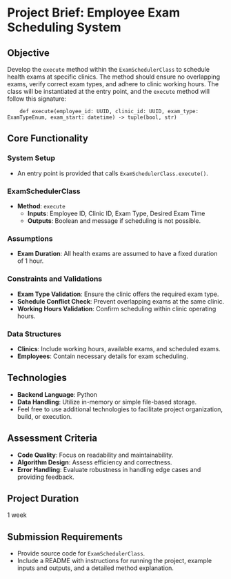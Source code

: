 # Project Brief: Employee Exam Scheduling System

## Objective
Develop the `execute` method within the `ExamSchedulerClass` to schedule health exams at specific clinics. The method should ensure no overlapping exams, verify correct exam types, and adhere to clinic working hours. The class will be instantiated at the entry point, and the `execute` method will follow this signature:

```
    def execute(employee_id: UUID, clinic_id: UUID, exam_type: ExamTypeEnum, exam_start: datetime) -> tuple(bool, str)
```

## Core Functionality

### System Setup
- An entry point is provided that calls `ExamSchedulerClass.execute()`.

### ExamSchedulerClass
- **Method**: `execute`
  - **Inputs**: Employee ID, Clinic ID, Exam Type, Desired Exam Time
  - **Outputs**: Boolean and message if scheduling is not possible.

### Assumptions
- **Exam Duration**: All health exams are assumed to have a fixed duration of 1 hour.

### Constraints and Validations
- **Exam Type Validation**: Ensure the clinic offers the required exam type.
- **Schedule Conflict Check**: Prevent overlapping exams at the same clinic.
- **Working Hours Validation**: Confirm scheduling within clinic operating hours.

### Data Structures
- **Clinics**: Include working hours, available exams, and scheduled exams.
- **Employees**: Contain necessary details for exam scheduling.

## Technologies
- **Backend Language**: Python
- **Data Handling**: Utilize in-memory or simple file-based storage.
- Feel free to use additional technologies to facilitate project organization, build, or execution.

## Assessment Criteria
- **Code Quality**: Focus on readability and maintainability.
- **Algorithm Design**: Assess efficiency and correctness.
- **Error Handling**: Evaluate robustness in handling edge cases and providing feedback.

## Project Duration
1 week

## Submission Requirements
- Provide source code for `ExamSchedulerClass`.
- Include a README with instructions for running the project, example inputs and outputs, and a detailed method explanation.
